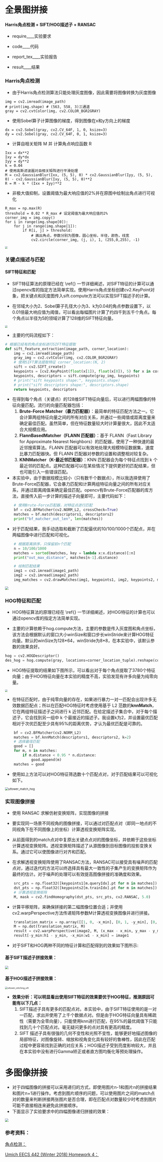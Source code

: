 # **全景图拼接**

#### Harris角点检测 + SIFT/HOG描述子 + RANSAC

+ require____实验要求

+ code____代码 
+ report_tex____实验报告
+ result____结果

### Harris角点检测

+ 由于Harris角点检测算法只能处理灰度图像，因此需要将图像转换为灰度图像

```
img = cv2.imread(image_path)
# print(img.shape) # (563, 558, 3)三通道
gray = cv2.cvtColor(img, cv2.COLOR_BGR2GRAY)
```

+ 使用Sobel算子计算图像的梯度，得到图像在x和y方向上的梯度

```
dx = cv2.Sobel(gray, cv2.CV_64F, 1, 0, ksize=3) 
dy = cv2.Sobel(gray, cv2.CV_64F, 0, 1, ksize=3)
```

+ 计算自相关矩阵 M 并 计算角点响应函数 R

```
Ixx = dx**2
Ixy = dy*dx
Iyy = dy**2
k = 0.04
# 使用高斯滤波器对自相关矩阵进行平滑处理
M = cv2.GaussianBlur(Ixx, (5, 5), 0) * cv2.GaussianBlur(Iyy, (5, 5), 0) - cv2.GaussianBlur(Ixy, (5, 5), 0)**2
R = M - k * (Ixx + Iyy)**2
```

+ 非极大值抑制，设置阈值为最大响应值的2%并在原图中绘制出角点进行可视化

```
R_max = np.max(R)
threshold = 0.02 * R_max # 设定阈值为最大响应值的2%
corner_img = img.copy()
for i in range(img.shape[0]):
    for j in range(img.shape[1]):
        if R[i, j] > threshold:
            # 画出角点，参数分别为图像，圆心坐标，半径，颜色，线宽
            cv2.circle(corner_img, (j, i), 1, (255,0,255), -1)
```

<img src="results/sudoku_keypoints.png" style="zoom:50%;" />

### **关键点描述与匹配**

#### SIFT特征和匹配

+ SIFT特征算法的原理已经在 \ref{} 一节详细阐述，对SIFT特征的计算可以通过opencv库的指定方法简单实现。使用Harris角点坐标创建cv2.KeyPoint对象，把关键点和灰度图传入sift.compute方法可以实现SIFT描述子的计算。

+ 在邻域大小为2、Sobel算子孔径大小为3、k为0.04的角点参数设置下，以0.01倍最大响应值为阈值，可以看出每幅图片计算了约四千到五千个角点。每个角点以半径为5的领域计算了128维的SIFT特征向量。

<img src="https://cdn.jsdelivr.net/gh/02lb/img_picGo@main/img_data/r1_%E5%89%AF%E6%9C%AC.png" style="zoom:50%;" />

+ 主要的代码流程如下：

```python
# 根据已经有的角点坐标进行SIFT特征提取
def sift_feature_extraction(image_path, corner_location):
    img = cv2.imread(image_path)
    gray_img = cv2.cvtColor(img, cv2.COLOR_BGR2GRAY)
    # 使用SIFT算法提取特征 corner_location:(N, 2)
    sift = cv2.SIFT_create()
    keypoints = [cv2.KeyPoint(float(x[1]), float(x[0]), 5) for x in corner_location]
    keypoints, descriptors = sift.compute(gray_img, keypoints)
    # print("sift keypoints shape:", keypoints.shape)
    # print("sift descriptors shape:", descriptors.shape)
    return keypoints, descriptors
```

+ 在得到每个角点（关键点）的128维SIFT特征向量后，可以进行两幅图像的特征向量匹配。流行的向量匹配器包括：
	1. **Brute-Force Matcher（暴力匹配器）**：最简单的特征匹配方法之一。它会计算两组特征向量之间的所有对应关系，并通过一些阈值或距离度量来确定最佳匹配。虽然简单，但在特征数量较大时计算量很大，因此不太适合大规模应用。
	2. **FlannBasedMatcher（FLANN 匹配器）**：基于 FLANN（Fast Library for Approximate Nearest Neighbors）的匹配器，使用了一种快速的最近邻搜索算法。FLANN 匹配器可以有效地处理大规模特征数据集，速度比暴力匹配器快。但 FLANN 匹配器对参数的设置和调整相对较复杂。
	3. **KNNMatcher（K-最近邻匹配器）**：KNN 匹配器会为每个特征点找到 k 个最近邻的匹配点。这种匹配器可以在某些情况下提供更好的匹配结果，但也可能引入一些错误匹配。
+ 本实验中，由于数据规模比较小（只有数千个数据点），所以我选择使用了Brute-Force匹配器，它会暴力匹配和计算两组特征向量之间的所有对应关系，并通过距离阈值来确定最佳匹配。opencv有Brute-Force匹配器的库方法，直接传入前一步计算的描述子向量即可，主要代码如下：

```python
	# 使用Brute-Force匹配器，对特征点进行匹配
    bf = cv2.BFMatcher(cv2.NORM_L2, crossCheck=True)
    matches = bf.match(descriptors1, descriptors2)
    print("bf_matcher_out_len", len(matches))
```

+ 对于匹配结果，我手动选取和截断了匹配最优的10/100/1000个匹配点，并在两幅图像中进行匹配和可视化。

```python
    # 根据距离排序，只保留前n个匹配
    n = 10/100/1000 
    matches = sorted(matches, key = lambda x:x.distance)[:n]
    print("out_max_distance", matches[n-1].distance)

    # 绘制匹配结果
    img1 = cv2.imread(image1_path)
    img2 = cv2.imread(image2_path)
    img_matches = cv2.drawMatches(img1, keypoints1, img2, keypoints2, matches, None, flags=cv2.DrawMatchesFlags_NOT_DRAW_SINGLE_POINTS)
```

<img src="results/uttower_match_sift.png" style="zoom:67%;" />



### HOG特征和匹配

+ HOG特征算法的原理已经在 \ref{} 一节详细阐述，对HOG特征的计算也可以通过opencv库的指定方法简单实现。

+ 主要的计算依赖于hog.compute方法，主要的参数是传入灰度图和角点坐标，该方法会根据默认的窗口大小winSize和窗口步长winStride来计算HOG特征向量。默认的winSize为128\*64，winStride为8\*8，在本实验中，该默认参数的效果良好。

```python
hog = cv2.HOGDescriptor()
des_hog = hog.compute(gray, locations=corner_location_tuple).reshape(corner_location.shape[0], -1)
```

+ HOG特征提取的结果如下图所示，可以看出对于每个角点提取了3780个特征向量；由于HOG特征向量在本实验的精度不高，实验发现有许多向量为纯零向量。

<img src="https://cdn.jsdelivr.net/gh/02lb/img_picGo@main/img_data/%E6%88%AA%E5%B1%8F2024-05-06%2010.57.08.png" style="zoom:50%;" />



+ 在特征匹配时，由于纯零向量的存在，如果进行暴力一对一匹配会出现许多无效数据匹配点；所以在匹配HOG特征时考虑使用基于 L2 范数的**knnMatch**，它在两组特征描述子之间进行 k 近邻匹配。在给定描述子集合中，对于每个描述子，它会找到另一组中 k 个最接近的描述子。我设置k为2，并设置最优匹配相对于次优匹配至少具有95%的距离优势，才认为最优匹配是可靠的。

```python
    bf = cv2.BFMatcher(cv2.NORM_L2)
    matches = bf.knnMatch(descriptors1, descriptors2, k=2)
    # 选择最佳匹配
    good = []
    for m, n in matches:
        if m.distance < 0.95 * n.distance:
            good.append(m)
    matches = good
```

+ 使用如上方法可以对HOG特征筛选数十个匹配点对，对于匹配结果可以可视化如下。

<img src="results/uttower_match_hog.png" alt="uttower_match_hog" style="zoom:67%;" />



### 实现图像拼接

+ 使用 RANSAC 求解仿射变换矩阵，实现图像的拼接

+ 要实现同一场景不同视角的图像拼接，可以通过对匹配点对（即同一地点的不同视角下在不同图像上的坐标）计算透视变换矩阵实现。

+ 从前面得到的match点对中复原出关键点点对的图像坐标，并依赖于这些坐标计算透视变换矩阵。透视变换矩阵描述了从源图像到目标图像的投影变换关系。通过它可以使图像进行对齐和匹配。
+ 在求解透视变换矩阵使用了RANSAC方法，RANSAC可以接受具有噪声的匹配点对，通过迭代的方法可以终选择具有最大一致性的子集产生的变换矩阵作为最终的估计。对于噪声的处理可以有效提高图像拼接的准确度和效果。

```python
    src_pts = np.float32([keypoints1[m.queryIdx].pt for m in matches]).reshape(-1, 1, 2)
    dst_pts = np.float32([keypoints2[m.trainIdx].pt for m in matches]).reshape(-1, 1, 2)
    # 计算透视变换矩阵
    M, mask = cv2.findHomography(dst_pts, src_pts, cv2.RANSAC, 5.0)
```

+ 计算平移矩阵，来确保拼接的第二幅图像位置合适；并使用cv2.warpPerspective方法传递矩阵参数M计算透视变换图像并进行拼接。

```python
    translation_matrix = np.array([[1, 0, -x_min], [0, 1, -y_min], [0, 0, 1]])
    M = np.dot(translation_matrix, M)
    result = cv2.warpPerspective(image2, M, (x_max - x_min, y_max - y_min))
    result[-y_min:h1 - y_min, -x_min:w1 - x_min] = image1
```

+ 对于SIFT和HOG两种不同的特征计算和匹配得到的效果如下图所示:

#### 基于SIFT描述子拼接效果：

<img src="results/uttower_stitching_sift.png" style="zoom: 67%;" />

#### 基于HOG描述子拼接效果：

<img src="results/uttower_stitching_hog.png" alt="uttower_stitching_sift" style="zoom: 50%;" />



+ **效果分析：可以明显看出使用SIFT特征的效果要优于HOG特征，推测原因可能有以下几点：**
	1. SIFT描述子具有更多的匹配点对。本实验中，由于SIFT特征使用的是一对一匹配，求出并使用了上千个数据点对。但是由于HOG特征向量具有稀疏性（需要为全零向量），只能使用knn进行匹配，在95%的最优阈值下只能找到几十个匹配点对。毫无疑问更多的点对具有更高的精度。
	2. SIFT 描述子具有很强的几何不变性和光照不变性，能够更好地描述图像的局部特征，对图像旋转、缩放和视角变化具有较好的鲁棒性，因此在匹配过程中更容易找到正确的对应关系；HOG描述子受到亮度影响较大，并且在本实验中没有进行Gamma矫正或者直方图均衡化等预处理操作。





# 多图像拼接

+ 对于四幅图像的拼接可以采用递归的方式，即使用图片n-1和图片n的拼接结果和图片n+1进行操作。考虑到图片顺序的问题，可以使用图片之间的match点对的数量来判断拼接两张图片是否合理，即在匹配点对数量较少时考虑到图片可能不直接相连来避免此拼接顺序。
+ 下面显示了实验要求中的四幅图像递归拼接的效果：

<img src="results/yosemite_stitching.png" style="zoom:67%;" />









### 参考资料：

[角点检测：](https://www.cnblogs.com/zyly/p/9508131.html#_label3)

[Umich EECS 442 (Winter 2018) Homework 4：](https://github.com/xuwenzhe/EECS442-Image-Stitching/tree/master)